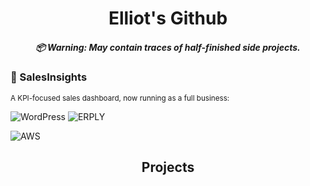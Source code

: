 <h1 align="center">
  Elliot's Github
  <h5 align="center">
    📦 Warning: May contain traces of half-finished side projects.
  </h5>
</h1>

### 💼 SalesInsights
<sub>A KPI-focused sales dashboard, now running as a full business:  

![WordPress](https://img.shields.io/badge/WordPress-21759B?style=for-the-badge&logo=wordpress&logoColor=white)
![ERPLY](https://img.shields.io/badge/ERPLY-0067F8?style=for-the-badge)

![AWS](https://img.shields.io/aws/AWS-232F3E?style=for-the-badge&logo=amazonwebservices)


<h2 align="center">Projects</h2>

